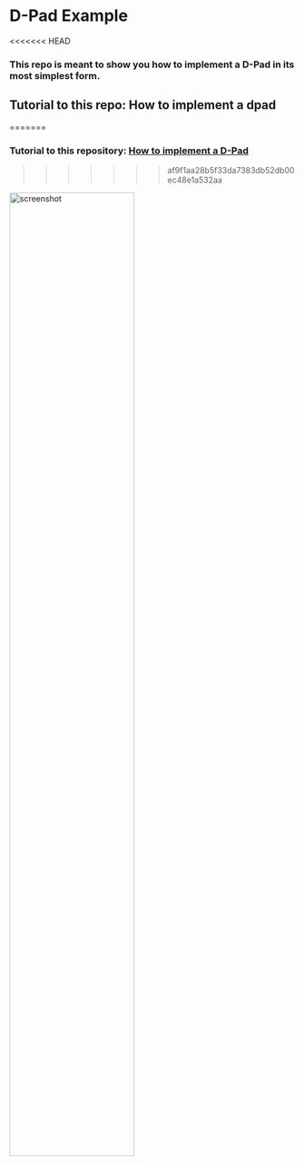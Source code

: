 # D-Pad Example
<<<<<<< HEAD
### This repo is meant to show you how to implement a D-Pad in its most simplest form.
## Tutorial to this repo: How to implement a dpad
=======
### Tutorial to this repository: [How to implement a D-Pad]()
>>>>>>> af9f1aa28b5f33da7383db52db00ec48e1a532aa

<img width="66%" src="implement-a-dpad.gif" alt="screenshot">